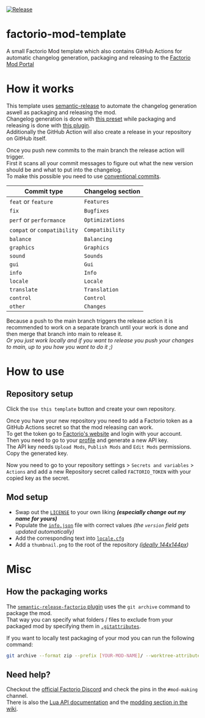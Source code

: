 [![Release](https://github.com/fgardt/factorio-mod-template/actions/workflows/release.yml/badge.svg?branch=main)](https://github.com/fgardt/factorio-mod-template/actions/workflows/release.yml)
<!--                           ^======[REPLACE THIS]======^                                                                          ^======[REPLACE THIS]======^  -->

# factorio-mod-template

A small Factorio Mod template which also contains GitHub Actions for automatic changelog generation, packaging and releasing to the [Factorio Mod Portal](https://mods.factorio.com)

# How it works

This template uses [semantic-release](https://github.com/semantic-release/semantic-release) to automate the changelog generation aswell as packaging and releasing the mod. \
Changelog generation is done with [this preset](https://github.com/fgardt/conventional-changelog-conventionalcommits-factorio) while packaging and releasing is done with [this plugin](https://github.com/fgardt/semantic-release-factorio). \
Additionally the GitHub Action will also create a release in your repository on GitHub itself.

Once you push new commits to the main branch the release action will trigger. \
First it scans all your commit messages to figure out what the new version should be and what to put into the changelog. \
To make this possible you need to use [conventional commits](https://www.conventionalcommits.org/en/v1.0.0/).

| Commit type                 | Changelog section |
| --------------------------- | ----------------- |
| `feat` or `feature`         | `Features`        |
| `fix`                       | `Bugfixes`        |
| `perf` or `performance`     | `Optimizations`   |
| `compat` or `compatibility` | `Compatibility`   |
| `balance`                   | `Balancing`       |
| `graphics`                  | `Graphics`        |
| `sound`                     | `Sounds`          |
| `gui`                       | `Gui`             |
| `info`                      | `Info`            |
| `locale`                    | `Locale`          |
| `translate`                 | `Translation`     |
| `control`                   | `Control`         |
| `other`                     | `Changes`         |

Because a push to the main branch triggers the release action it is recommended to work on a separate branch until your work is done and then merge that branch into main to release it. \
_Or you just work locally and if you want to release you push your changes to main, up to you how you want to do it ;)_

# How to use

## Repository setup

Click the `Use this template` button and create your own repository.

Once you have your new repository you need to add a Factorio token as a GitHub Actions secret so that the mod releasing can work. \
To get the token go to [Factorio's website](https://factorio.com/login) and login with your account. \
Then you need to go to your [profile](https://factorio.com/profile) and generate a new API key. \
The API key needs `Upload Mods`, `Publish Mods` and `Edit Mods` permissions. Copy the generated key.

Now you need to go to your repository settings > `Secrets and variables` > `Actions` and add a new Repository secret called `FACTORIO_TOKEN` with your copied key as the secret.

## Mod setup

- Swap out the [`LICENSE`](LICENSE) to your own liking _**(especially change out my name for yours)**_
- Populate the [`info.json`](info.json) file with correct values _(the `version` field gets updated automatically)_
- Add the corresponding text into [`locale.cfg`](locale/en/locale.cfg)
- Add a `thumbnail.png` to the root of the repository _([ideally 144x144px](https://wiki.factorio.com/Tutorial:Mod_structure#Files))_

# Misc

## How the packaging works

The [`semantic-release-factorio` plugin](https://github.com/fgardt/semantic-release-factorio) uses the `git archive` command to package the mod. \
That way you can specify what folders / files to exclude from your packaged mod by specifying them in [`.gitattributes`](.gitattributes).

If you want to locally test packaging of your mod you can run the following command:
```sh
git archive --format zip --prefix [YOUR-MOD-NAME]/ --worktree-attributes --output [YOUR-MOD-NAME]_[VERSION].zip HEAD
```

## Need help?

Checkout the [official Factorio Discord](https://discord.gg/factorio) and check the pins in the `#mod-making` channel. \
There is also the [Lua API documentation](https://lua-api.factorio.com/latest/) and the [modding section in the wiki](https://wiki.factorio.com/Modding).
